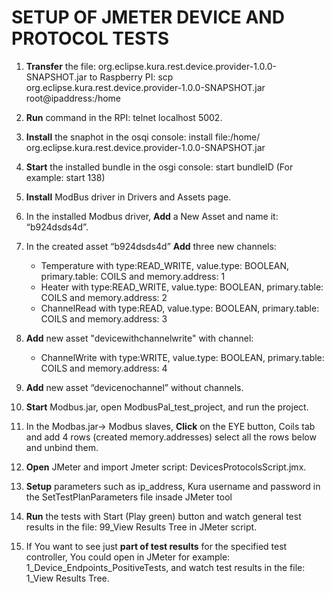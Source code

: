 # SETUP OF JMETER DEVICE AND PROTOCOL TESTS 


1.	**Transfer** the file: org.eclipse.kura.rest.device.provider-1.0.0-SNAPSHOT.jar to Raspberry PI:
scp org.eclipse.kura.rest.device.provider-1.0.0-SNAPSHOT.jar root@ipaddress:/home

2.	**Run** command in the RPI: telnet localhost 5002.

3.	**Install** the snaphot in the osqi console:  install file:/home/ org.eclipse.kura.rest.device.provider-1.0.0-SNAPSHOT.jar

4.	**Start** the installed bundle in the osgi console: start bundleID (For example: start 138)

5.	**Install** ModBus driver in Drivers and Assets page.

6.	In the installed  Modbus driver, **Add** a New Asset and name it: “b924dsds4d”.

7.	In the created asset “b924dsds4d” **Add** three new channels: 
	* Temperature with type:READ_WRITE, value.type: BOOLEAN, primary.table: COILS and memory.address: 1
	* Heater with type:READ_WRITE, value.type: BOOLEAN, primary.table: COILS and memory.address: 2
	* ChannelRead with type:READ, value.type: BOOLEAN, primary.table: COILS and memory.address: 3
	
8. 	**Add** new asset "devicewithchannelwrite" with channel:
	* ChannelWrite with type:WRITE, value.type: BOOLEAN, primary.table: COILS and memory.address: 4
	
9.	**Add** new asset “devicenochannel” without channels.

10.	**Start** Modbus.jar, open ModbusPal_test_project, and run the project.

11.	In the Modbas.jar-> Modbus slaves, **Click** on the EYE button, Coils tab and add 4 rows (created memory.addresses) select all the rows below and unbind them.

12.	**Open** JMeter and import Jmeter script: DevicesProtocolsScript.jmx.

13.	**Setup** parameters such as ip_address, Kura username and password in the SetTestPlanParameters file insade JMeter tool

14.	**Run** the tests with Start (Play green) button and watch general test results in the file: 99_View Results Tree in JMeter script.

15. If You want to see just **part of test results** for the specified test controller, You could open in JMeter for example: 1_Device_Endpoints_PositiveTests,
and watch test results in the file: 1_View Results Tree.
 
